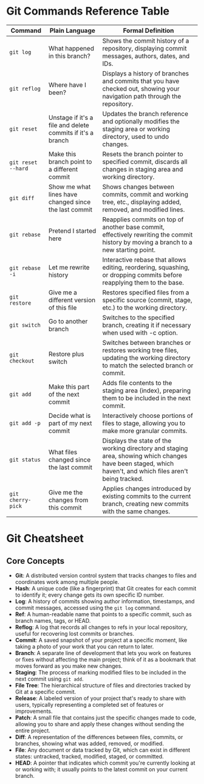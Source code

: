 # Git Commands Reference Table

| Command          | Plain Language                                             | Formal Definition                                                                                                                                          |
| ---------------- | ---------------------------------------------------------- | ---------------------------------------------------------------------------------------------------------------------------------------------------------- |
| `git log`          | What happened in this branch?                              | Shows the commit history of a repository, displaying commit messages, authors, dates, and IDs.                                                             |
| `git reflog`       | Where have I been?                                         | Displays a history of branches and commits that you have checked out, showing your navigation path through the repository.                                 |
| `git reset`        | Unstage if it's a file and delete commits if it's a branch | Updates the branch reference and optionally modifies the staging area or working directory, used to undo changes.                                          |
| `git reset --hard` | Make this branch point to a different commit               | Resets the branch pointer to specified commit, discards all changes in staging area and working directory.                                                 |
| `git diff`         | Show me what lines have changed since the last commit      | Shows changes between commits, commit and working tree, etc., displaying added, removed, and modified lines.                                               |
| `git rebase`       | Pretend I started here                                     | Reapplies commits on top of another base commit, effectively rewriting the commit history by moving a branch to a new starting point.                      |
| `git rebase -i`    | Let me rewrite history                                     | Interactive rebase that allows editing, reordering, squashing, or dropping commits before reapplying them to the base.                                     |
| `git restore`      | Give me a different version of this file                   | Restores specified files from a specific source (commit, stage, etc.) to the working directory.                                                            |
| `git switch`       | Go to another branch                                       | Switches to the specified branch, creating it if necessary when used with -c option.                                                                       |
| `git checkout`     | Restore plus switch                                        | Switches between branches or restores working tree files, updating the working directory to match the selected branch or commit.                           |
| `git add`          | Make this part of the next commit                          | Adds file contents to the staging area (index), preparing them to be included in the next commit.                                                          |
| `git add -p`       | Decide what is part of my next commit                      | Interactively choose portions of files to stage, allowing you to make more granular commits.                                                               |
| `git status`       | What files changed since the last commit                   | Displays the state of the working directory and staging area, showing which changes have been staged, which haven't, and which files aren't being tracked. |
| `git cherry-pick`  | Give me the changes from this commit                       | Applies changes introduced by existing commits to the current branch, creating new commits with the same changes.                                          |

# Git Cheatsheet

## Core Concepts

- **Git**: A distributed version control system that tracks changes to files and
  coordinates work among multiple people.
- **Hash**: A unique code (like a fingerprint) that Git creates for each commit
  to identify it; every change gets its own specific ID number.
- **Log**: A history of commits showing author information, timestamps, and
  commit messages, accessed using the `git log` command.
- **Ref**: A human-readable name that points to a specific commit, such as
  branch names, tags, or HEAD.
- **Reflog**: A log that records all changes to refs in your local repository,
  useful for recovering lost commits or branches.
- **Commit**: A saved snapshot of your project at a specific moment, like taking
  a photo of your work that you can return to later.
- **Branch**: A separate line of development that lets you work on features or
  fixes without affecting the main project; think of it as a bookmark that moves
  forward as you make new changes.
- **Staging**: The process of marking modified files to be included in the next
  commit using `git add`.
- **File Tree**: The hierarchical structure of files and directories tracked by
  Git at a specific commit.
- **Release**: A labeled version of your project that's ready to share with
  users, typically representing a completed set of features or improvements.
- **Patch**: A small file that contains just the specific changes made to code,
  allowing you to share and apply these changes without sending the entire
  project.
- **Diff**: A representation of the differences between files, commits, or
  branches, showing what was added, removed, or modified.
- **File**: Any document or data tracked by Git, which can exist in different
  states: untracked, tracked, modified, staged, or committed.
- **HEAD**: A pointer that indicates which commit you're currently looking at or
  working with; it usually points to the latest commit on your current branch.
